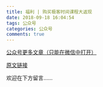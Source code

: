 ```yaml
---
title: 福利 | 购买极客时间课程大返现
date: 2018-09-18 16:04:54
tags: 公众号
categories: 公众号
comments: true
---
```


[公众号更多文章（只能在微信中打开）](https://mp.weixin.qq.com/mp/profile_ext?action=home&__biz=MzUyMTg5MjA5OA==&scene=123#wechat_redirect)

[原文链接](https://mp.weixin.qq.com/s/trUFpup8D4NvYwH-ehziwg)

欢迎在下方留言…… 

<!---more--->
